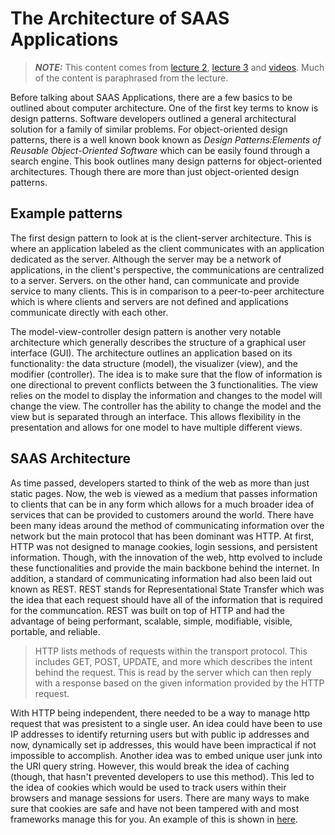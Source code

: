 # The Architecture of SAAS Applications

> **_NOTE:_**  This content comes from [lecture 2](http://faculty.washington.edu/wlloyd/courses/tcss360/tcss360_lecture_2.pdf), [lecture 3](http://faculty.washington.edu/wlloyd/courses/tcss360/tcss360_lecture_3.pdf) and [videos](http://www.saasbook.info/videos). Much of the content is paraphrased from the lecture.

Before talking about SAAS Applications, there are a few basics to be outlined
about computer architecture. One of the first key terms to know is design
patterns. Software developers outlined a general architectural solution for a
family of similar problems. For object-oriented design patterns, there is a well
known book known as _Design Patterns:Elements of Reusable Object-Oriented Software_
which can be easily found through a search engine. This book outlines many
design patterns for object-oriented architectures. Though there are more than
just object-oriented design patterns.

## Example patterns

The first design pattern to look at is the client-server architecture. This is
where an application labeled as the client communicates with an application
dedicated as the server. Although the server may be a network of applications,
in the client's perspective, the communications are centralized to a server.
Servers. on the other hand, can communicate and provide service to many clients.
This is in comparison to a peer-to-peer architecture which is where clients and
servers are not defined and applications communicate directly with each other.

The model-view-controller design pattern is another very notable architecture
which generally describes the structure of a graphical user interface (GUI). The
architecture outlines an application based on its functionality: the data
structure (model), the visualizer (view), and the modifier (controller). The
idea is to make sure that the flow of information is one directional to prevent
conflicts between the 3 functionalities. The view relies on the model to display
the information and changes to the model will change the view. The controller
has the ability to change the model and the view but is separated through an
interface. This allows flexibility in the presentation and allows for one model
to have multiple different views.

## SAAS Architecture

As time passed, developers started to think of the web as more than just static
pages. Now, the web is viewed as a medium that passes information to clients
that can be in any form which allows for a much broader idea of services that
can be provided to customers around the world. There have been many ideas around
the method of communicating information over the network but the main protocol
that has been dominant was HTTP. At first, HTTP was not designed to manage
cookies, login sessions, and persistent information. Though, with the innovation
of the web, http evolved to include these functionalities and provide the main
backbone behind the internet. In addition, a standard of communicating
information had also been laid out known as REST. REST stands for
Representational State Transfer which was the idea that each request should have
all of the information that is required for the communcation. REST was built on
top of HTTP and had the advantage of being performant, scalable, simple,
modifiable, visible, portable, and reliable.

> HTTP lists methods of requests within the transport protocol. This includes
GET, POST, UPDATE, and more which describes the intent behind the request. This
is read by the server which can then reply with a response based on the given
information provided by the HTTP request.

With HTTP being independent, there needed to be a way to manage http request
that was presistent to a single user. An idea could have been to use IP
addresses to identify returning users but with public ip addresses and now,
dynamically set ip addresses, this would have been impractical if not impossible
to accomplish. Another idea was to embed unique user junk into the URI query
string. However, this would break the idea of caching (though, that hasn't
prevented developers to use this method). This led to the idea of cookies which
would be used to track users within their browsers and manage sessions for
users. There are many ways to make sure that cookies are safe and have not been
tampered with and most frameworks manage this for you. An example of this is
shown in [here](https://www.youtube.com/watch?v=Xlt7xeqVfO4).

